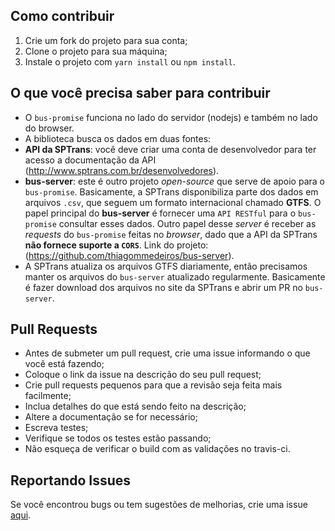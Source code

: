 ## Como contribuir
1. Crie um fork do projeto para sua conta;
2. Clone o projeto para sua máquina;
3. Instale o projeto com `yarn install` ou `npm install`.

## O que você precisa saber para contribuir
- O `bus-promise` funciona no lado do servidor (nodejs) e também no lado do browser.
- A biblioteca busca os dados em duas fontes:
 - **API da SPTrans**: você deve criar uma conta de desenvolvedor para ter acesso a documentação da API (http://www.sptrans.com.br/desenvolvedores).
 - **bus-server**: este é outro projeto *open-source* que serve de apoio para o `bus-promise`. Basicamente, a SPTrans disponibiliza parte dos dados em arquivos `.csv`, que seguem um formato internacional chamado **GTFS**. O papel principal do **bus-server** é fornecer uma `API RESTful` para o `bus-promise` consultar esses dados. Outro papel desse *server* é receber as *requests* do `bus-promise` feitas no *browser*, dado que a API da SPTrans **não fornece suporte a `CORS`**.  Link do projeto: (https://github.com/thiagommedeiros/bus-server).
 - A SPTrans atualiza os arquivos GTFS diariamente, então precisamos manter os arquivos do `bus-server` atualizado regularmente. Basicamente é fazer download dos arquivos no site da SPTrans e abrir um PR no `bus-server`.


## Pull Requests

- Antes de submeter um pull request, crie uma issue informando o que você está fazendo;
- Coloque o link da issue na descrição do seu pull request;
- Crie pull requests pequenos para que a revisão seja feita mais facilmente;
- Inclua detalhes do que está sendo feito na descrição;
- Altere a documentação se for necessário;
- Escreva testes;
- Verifique se todos os testes estão passando;
- Não esqueça de verificar o build com as validações no travis-ci.

## Reportando Issues

Se você encontrou bugs ou tem sugestões de melhorias, crie uma issue [aqui](https://github.com/thiagommedeiros/bus-promise/issues).
